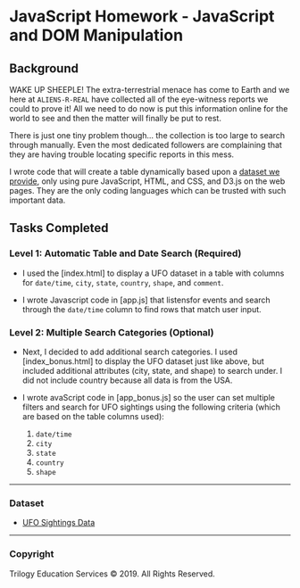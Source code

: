# JavaScript Homework - JavaScript and DOM Manipulation

## Background

WAKE UP SHEEPLE! The extra-terrestrial menace has come to Earth and we here at `ALIENS-R-REAL` have collected all of the eye-witness reports we could to prove it! All we need to do now is put this information online for the world to see and then the matter will finally be put to rest.

There is just one tiny problem though... the collection is too large to search through manually. Even the most dedicated followers are complaining that they are having trouble locating specific reports in this mess.

I wrote code that will create a table dynamically based upon a [dataset we provide](StarterCode/static/js/data.js), only using pure JavaScript, HTML, and CSS, and D3.js on the web pages. They are the only coding languages which can be trusted with such important data.

## Tasks Completed

### Level 1: Automatic Table and Date Search (Required)

* I used the [index.html] to display a UFO dataset in a table with columns for `date/time`, `city`, `state`, `country`, `shape`, and `comment`.

* I wrote Javascript code in [app.js] that listensfor events and search through the `date/time` column to find rows that match user input.

### Level 2: Multiple Search Categories (Optional)

* Next, I decided to add additional search categories. I used [index_bonus.html] to display the UFO dataset just like above, but included additional attributes (city, state, and shape) to search under. I did not include country because all data is from the USA.

* I wrote avaScript code in [app_bonus.js] so the user can set multiple filters and search for UFO sightings using the following criteria (which are based on the table columns used):

  1. `date/time`
  2. `city`
  3. `state`
  4. `country`
  5. `shape`

- - -

### Dataset

* [UFO Sightings Data](StarterCode/static/js/data.js)

- - -

### Copyright

Trilogy Education Services © 2019. All Rights Reserved.
